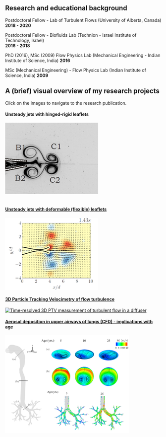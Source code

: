 ## Research and educational background

Postdoctoral Fellow - Lab of Turbulent Flows (University of Alberta, Canada) <br>
**2018 - 2020**

Postdoctoral Fellow - Biofluids Lab (Technion - Israel Institute of Technology, Israel) <br>
**2016 - 2018**

PhD (2016), MSc (2009) 
Flow Physics Lab (Mechanical Engineering - Indian Institute of Science, India) **2016**

MSc (Mechanical Engineering) - Flow Physics Lab (Indian Institute of Science, India) **2009**

## A (brief) visual overview of my research projects

Click on the images to navigate to the research publication.

#### Unsteady jets with hinged-rigid leaflets 
<a href="https://doi.org/10.1017/jfm.2013.356"><img src="images/vortex-flap4.png" width="300" title = "Dye visualization of vortex formation with hinged-rigid flaps"> 
<br><br>
  
#### Unsteady jets with deformable (flexible) leaflets  
<a href="https://doi.org/10.1017/jfm.2018.230"><img src="images/vortex-flap4-flexible-vort.png" width="300" title = "PIV measurements of vortex pair generation with flexible flaps">

#### 3D Particle Tracking Velocimetry of flow turbulence
<a href="https://doi.org/10.1103/PhysRevFluids.5.114605"><img src="images/Diffuser-PTV.png" width="600" title = "Time-resolved 3D PTV measurement of turbulent flow in a diffuser"> 

#### Aerosol deposition in upper airways of lungs (CFD) - implications with age
<p><a href="https://doi.org/10.1371/journal.pone.0207711" target="_blank"><img src="images/CFD.png" width="400" title = "CFD simulation of airflow and aerosol deposition in the upper airways"></a></p>


